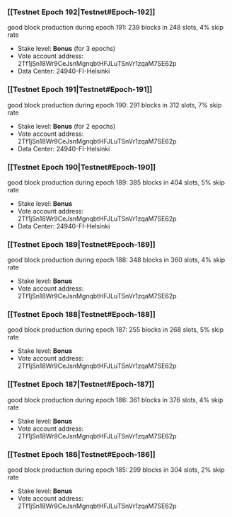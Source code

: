 ### [[Testnet Epoch 192|Testnet#Epoch-192]]
good block production during epoch 191: 239 blocks in 248 slots, 4% skip rate
* Stake level: **Bonus** (for 3 epochs)
* Vote account address: 2Tf1jSn18Wr9CeJsnMgnqbtHFJLuTSnVr1zqaM7SE62p
* Data Center: 24940-FI-Helsinki
### [[Testnet Epoch 191|Testnet#Epoch-191]]
good block production during epoch 190: 291 blocks in 312 slots, 7% skip rate
* Stake level: **Bonus** (for 2 epochs)
* Vote account address: 2Tf1jSn18Wr9CeJsnMgnqbtHFJLuTSnVr1zqaM7SE62p
* Data Center: 24940-FI-Helsinki
### [[Testnet Epoch 190|Testnet#Epoch-190]]
good block production during epoch 189: 385 blocks in 404 slots, 5% skip rate
* Stake level: **Bonus**
* Vote account address: 2Tf1jSn18Wr9CeJsnMgnqbtHFJLuTSnVr1zqaM7SE62p
* Data Center: 24940-FI-Helsinki
### [[Testnet Epoch 189|Testnet#Epoch-189]]
good block production during epoch 188: 348 blocks in 360 slots, 4% skip rate
* Stake level: **Bonus**
* Vote account address: 2Tf1jSn18Wr9CeJsnMgnqbtHFJLuTSnVr1zqaM7SE62p
### [[Testnet Epoch 188|Testnet#Epoch-188]]
good block production during epoch 187: 255 blocks in 268 slots, 5% skip rate
* Stake level: **Bonus**
* Vote account address: 2Tf1jSn18Wr9CeJsnMgnqbtHFJLuTSnVr1zqaM7SE62p
### [[Testnet Epoch 187|Testnet#Epoch-187]]
good block production during epoch 186: 361 blocks in 376 slots, 4% skip rate
* Stake level: **Bonus**
* Vote account address: 2Tf1jSn18Wr9CeJsnMgnqbtHFJLuTSnVr1zqaM7SE62p
### [[Testnet Epoch 186|Testnet#Epoch-186]]
good block production during epoch 185: 299 blocks in 304 slots, 2% skip rate
* Stake level: **Bonus**
* Vote account address: 2Tf1jSn18Wr9CeJsnMgnqbtHFJLuTSnVr1zqaM7SE62p